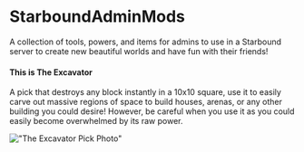 # StarboundAdminMods
A collection of tools, powers, and items for admins to use in a Starbound server to create new beautiful worlds and have fun with their friends!

#### This is The Excavator 
A pick that destroys any block instantly in a 10x10 square, use it to easily carve out massive regions of space to build houses, arenas, or any other building you could desire! However, be careful when you use it as you could easily become overwhelmed by its raw power.

!["The Excavator Pick Photo"](https://github.com/spiritman110/StarboundAdminMods/blob/master/AdminPick.png?raw=true)
